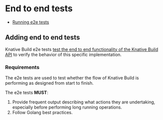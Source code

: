 # End to end tests

* [Running e2e tests](../README.md#running-e2e-tests)

## Adding end to end tests

Knative Build e2e tests [test the end to end functionality of the Knative Build API](#requirements) to verify the behavior of this specific implementation.

### Requirements

The e2e tests are used to test whether the flow of Knative Build is performing as designed from start to finish.

The e2e tests **MUST**:

1. Provide frequent output describing what actions they are undertaking, especially before performing long running operations.
2. Follow Golang best practices.
